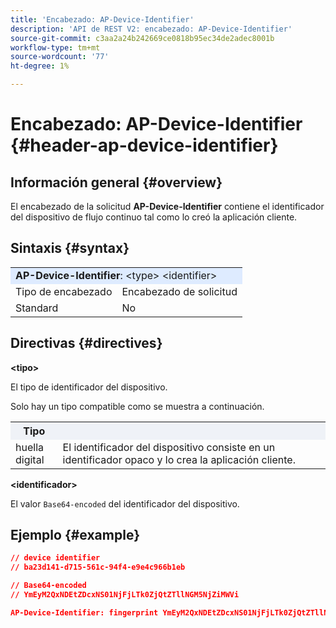```yaml
---
title: 'Encabezado: AP-Device-Identifier'
description: 'API de REST V2: encabezado: AP-Device-Identifier'
source-git-commit: c3aa2a24b242669ce0818b95ec34de2adec8001b
workflow-type: tm+mt
source-wordcount: '77'
ht-degree: 1%

---
```



# Encabezado: AP-Device-Identifier {#header-ap-device-identifier}

## Información general {#overview}

El encabezado de la solicitud <b>AP-Device-Identifier</b> contiene el identificador del dispositivo de flujo continuo tal como lo creó la aplicación cliente.

## Sintaxis {#syntax}

<table>
   <tr>
      <td style="background-color: #DEEBFF;" colspan="2"><b>AP-Device-Identifier</b>: &lt;type&gt; &lt;identifier&gt;</td>
   </tr>
   <tr>
      <td>Tipo de encabezado</td>
      <td>Encabezado de solicitud</td>
   </tr>
   <tr>
      <td>Standard</td>
      <td>No</td>
   </tr>
</table>

## Directivas {#directives}

<b>&lt;tipo></b>

El tipo de identificador del dispositivo.

Solo hay un tipo compatible como se muestra a continuación.

<table>
   <tr>
      <th style="background-color: #EFF2F7; width: 15%;">Tipo</th>
      <th style="background-color: #EFF2F7;"></th>
   </tr>
   <tr>
      <td>huella digital</td>
      <td>El identificador del dispositivo consiste en un identificador opaco y lo crea la aplicación cliente.</td>
   </tr>
</table>


<b>&lt;identificador></b>

El valor `Base64-encoded` del identificador del dispositivo.

## Ejemplo {#example}

```JSON
// device identifier
// ba23d141-d715-561c-94f4-e9e4c966b1eb

// Base64-encoded
// YmEyM2QxNDEtZDcxNS01NjFjLTk0ZjQtZTllNGM5NjZiMWVi

AP-Device-Identifier: fingerprint YmEyM2QxNDEtZDcxNS01NjFjLTk0ZjQtZTllNGM5NjZiMWVi
```
